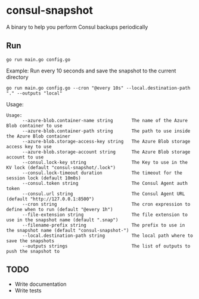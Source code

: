 # consul-snapshot

A binary to help you perform Consul backups periodically

## Run

`go run main.go config.go`

Example: Run every 10 seconds and save the snapshot to the current directory

`go run main.go config.go --cron "@every 10s" --local.destination-path "." --outputs "local"`

Usage:

```text
Usage:
      --azure-blob.container-name string       The name of the Azure Blob container to use
      --azure-blob.container-path string       The path to use inside the Azure Blob container
      --azure-blob.storage-access-key string   The Azure Blob storage access key to use
      --azure-blob.storage-account string      The Azure Blob storage account to use
      --consul.lock-key string                 The Key to use in the KV lock (default "consul-snapshot/.lock")
      --consul.lock-timeout duration           The timeout for the session lock (default 10m0s)
      --consul.token string                    The Consul Agent auth token
      --consul.url string                      The Consul Agent URL (default "http://127.0.0.1:8500")
      --cron string                            The cron expression to define when to run (default "@every 1h")
      --file-extension string                  The file extension to use in the snapshot name (default ".snap")
      --filename-prefix string                 The prefix to use in the snapshot name (default "consul-snapshot-")
      --local.destination-path string          The local path where to save the snapshots
      --outputs strings                        The list of outputs to push the snapshot to
```

## TODO

* Write documentation
* Write tests